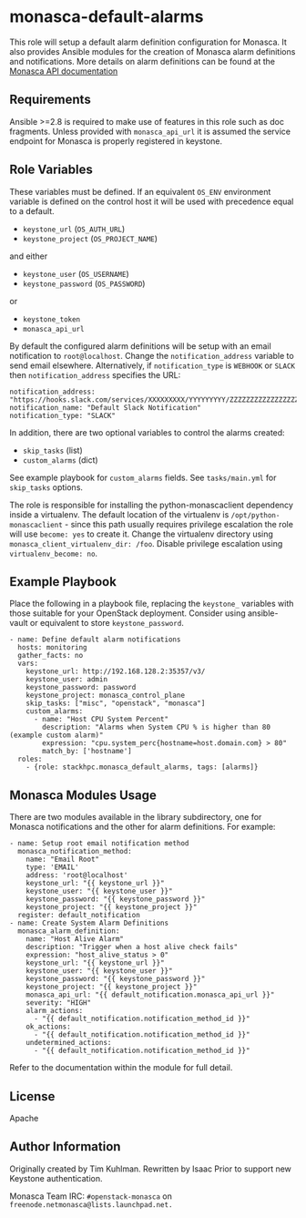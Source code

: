 # monasca-default-alarms

This role will setup a default alarm definition configuration for Monasca. It also provides Ansible modules for 
the creation of Monasca alarm definitions and notifications.
More details on alarm definitions can be found at the
[Monasca API documentation](https://github.com/openstack/monasca-api/blob/master/docs/monasca-api-spec.md#alarm-definitions-and-alarms)

## Requirements
Ansible >=2.8 is required to make use of features in this role such as doc fragments.
Unless provided with `monasca_api_url` it is assumed the service endpoint for Monasca is properly registered in keystone.

## Role Variables

These variables must be defined. If an equivalent `OS_ENV` environment variable is defined on the control host it will be
used with precedence equal to a default.

- `keystone_url` (`OS_AUTH_URL`)
- `keystone_project` (`OS_PROJECT_NAME`)

and either

- `keystone_user` (`OS_USERNAME`)
- `keystone_password` (`OS_PASSWORD`)

or

- `keystone_token`
- `monasca_api_url`

By default the configured alarm definitions will be setup with an email notification to `root@localhost`.
Change the `notification_address` variable to send email elsewhere.
Alternatively, if `notification_type` is `WEBHOOK` or `SLACK` then `notification_address` specifies the URL:

    notification_address: "https://hooks.slack.com/services/XXXXXXXXX/YYYYYYYYY/ZZZZZZZZZZZZZZZZZZZZZZZ"
    notification_name: "Default Slack Notification"
    notification_type: "SLACK"

In addition, there are two optional variables to control the alarms created:

- `skip_tasks` (list)
- `custom_alarms` (dict)

See example playbook for `custom_alarms` fields. See `tasks/main.yml` for `skip_tasks` options.

The role is responsible for installing the python-monascaclient dependency inside a virtualenv.
The default location of the virtualenv is `/opt/python-monascaclient` - since this path usually
requires privilege escalation the role will use `become: yes` to create it.
Change the virtualenv directory using `monasca_client_virtualenv_dir: /foo`.
Disable privilege escalation using `virtualenv_become: no`.

## Example Playbook
Place the following in a playbook file, replacing the `keystone_` variables with those suitable for
your OpenStack deployment. Consider using ansible-vault or equivalent to store `keystone_password`.

    - name: Define default alarm notifications
      hosts: monitoring
      gather_facts: no
      vars:
        keystone_url: http://192.168.128.2:35357/v3/
        keystone_user: admin
        keystone_password: password
        keystone_project: monasca_control_plane
        skip_tasks: ["misc", "openstack", "monasca"]
        custom_alarms:
          - name: "Host CPU System Percent"
            description: "Alarms when System CPU % is higher than 80 (example custom alarm)"
            expression: "cpu.system_perc{hostname=host.domain.com} > 80"
            match_by: ['hostname']
      roles:
        - {role: stackhpc.monasca_default_alarms, tags: [alarms]}

## Monasca Modules Usage
There are two modules available in the library subdirectory, one for Monasca notifications and the other for
alarm definitions. For example:

    - name: Setup root email notification method
      monasca_notification_method:
        name: "Email Root"
        type: 'EMAIL'
        address: 'root@localhost'
        keystone_url: "{{ keystone_url }}"
        keystone_user: "{{ keystone_user }}"
        keystone_password: "{{ keystone_password }}"
        keystone_project: "{{ keystone_project }}"
      register: default_notification
    - name: Create System Alarm Definitions
      monasca_alarm_definition:
        name: "Host Alive Alarm"
        description: "Trigger when a host alive check fails"
        expression: "host_alive_status > 0"
        keystone_url: "{{ keystone_url }}"
        keystone_user: "{{ keystone_user }}"
        keystone_password: "{{ keystone_password }}"
        keystone_project: "{{ keystone_project }}"
        monasca_api_url: "{{ default_notification.monasca_api_url }}"
        severity: "HIGH"
        alarm_actions:
          - "{{ default_notification.notification_method_id }}"
        ok_actions:
          - "{{ default_notification.notification_method_id }}"
        undetermined_actions:
          - "{{ default_notification.notification_method_id }}"

Refer to the documentation within the module for full detail.


## License
Apache

## Author Information
Originally created by Tim Kuhlman. Rewritten by Isaac Prior to support new Keystone authentication.

Monasca Team IRC: `#openstack-monasca` on `freenode.netmonasca@lists.launchpad.net.`
